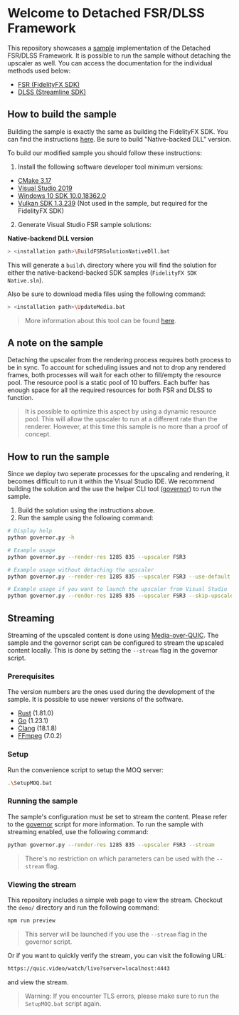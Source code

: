 # Welcome to Detached FSR/DLSS Framework

This repository showcases a [sample](./samples/fsr/) implementation of the Detached FSR/DLSS Framework. It is possible to run the sample without detaching the upscaler as well. You can access the documentation for the individual methods used below:

-   [FSR (FidelityFX SDK)](https://github.com/GPUOpen-LibrariesAndSDKs/FidelityFX-SDK/blob/55ff22bb6981a9b9c087b9465101769fc0acd447/readme.md)
-   [DLSS (Streamline SDK)](https://github.com/NVIDIAGameWorks/Streamline/blob/c709dd9874e21dea100d6e2f2e109d16b87b8b55/README.md)

## How to build the sample

Building the sample is exactly the same as building the FidelityFX SDK. You can find the instructions [here](https://github.com/GPUOpen-LibrariesAndSDKs/FidelityFX-SDK/blob/release-FSR3-3.0.4/docs/getting-started/building-samples.md). Be sure to build "Native-backed DLL" version.

To build our modified sample you should follow these instructions:

1. Install the following software developer tool minimum versions:

-   [CMake 3.17](https://cmake.org/download/)
-   [Visual Studio 2019](https://visualstudio.microsoft.com/downloads/)
-   [Windows 10 SDK 10.0.18362.0](https://developer.microsoft.com/en-us/windows/downloads/windows-10-sdk)
-   [Vulkan SDK 1.3.239](https://vulkan.lunarg.com/) (Not used in the sample, but required for the FidelityFX SDK)

2. Generate Visual Studio FSR sample solutions:

**Native-backend DLL version**

```bash
> <installation path>\BuildFSRSolutionNativeDll.bat
```

This will generate a `build\` directory where you will find the solution for either the native-backend-backed SDK samples (`FidelityFX SDK Native.sln`).

Also be sure to download media files using the following command:

```bash
> <installation path>\UpdateMedia.bat
```

> More information about this tool can be found [here](https://github.com/GPUOpen-LibrariesAndSDKs/FidelityFX-SDK/blob/release-FSR3-3.0.4/docs/tools/media-delivery.md).

## A note on the sample

Detaching the upscaler from the rendering process requires both process to be in sync. To account for scheduling issues and not to drop any rendered frames, both processes will wait for each other to fill/empty the resource pool. The resource pool is a static pool of 10 buffers. Each buffer has enough space for all the required resources for both FSR and DLSS to function.

> It is possible to optimize this aspect by using a dynamic resource pool. This will allow the upscaler to run at a different rate than the renderer. However, at this time this sample is no more than a proof of concept.

## How to run the sample

Since we deploy two seperate processes for the upscaling and rendering, it becomes difficult to run it within the Visual Studio IDE. We recommend building the solution and the use the helper CLI tool ([governor](./governor.py)) to run the sample.

1. Build the solution using the instructions above.
2. Run the sample using the following command:

```bash
# Display help
python governor.py -h

# Example usage
python governor.py --render-res 1285 835 --upscaler FSR3

# Example usage without detaching the upscaler
python governor.py --render-res 1285 835 --upscaler FSR3 --use-default

# Example usage if you want to launch the upscaler from Visual Studio
python governor.py --render-res 1285 835 --upscaler FSR3 --skip-upscaler # This will skip launching the upscaler
```

## Streaming

Streaming of the upscaled content is done using [Media-over-QUIC](https://datatracker.ietf.org/group/moq/about/). The sample and the governor script can be configured to stream the upscaled content locally. This is done by setting the `--stream` flag in the governor script.

### Prerequisites

The version numbers are the ones used during the development of the sample. It is possible to use newer versions of the software.

-   [Rust](https://www.rust-lang.org/tools/install) (1.81.0)
-   [Go](https://go.dev/dl/) (1.23.1)
-   [Clang](https://chocolatey.org/packages/llvm) (18.1.8)
-   [FFmpeg](https://ffmpeg.org/download.html) (7.0.2)

### Setup

Run the convenience script to setup the MOQ server:

```bash
.\SetupMOQ.bat
```

### Running the sample

The sample's configuration must be set to stream the content. Please refer to the [governor](./governor.py) script for more information. To run the sample with streaming enabled, use the following command:

```bash
python governor.py --render-res 1285 835 --upscaler FSR3 --stream
```

> There's no restriction on which parameters can be used with the `--stream` flag.

### Viewing the stream

This repository includes a simple web page to view the stream. Checkout the `demo/` directory and run the following command:

```bash
npm run preview
```

> This server will be launched if you use the `--stream` flag in the governor script.

Or if you want to quickly verify the stream, you can visit the following URL:

```bash
https://quic.video/watch/live?server=localhost:4443
```

and view the stream.

> Warning: If you encounter TLS errors, please make sure to run the `SetupMOQ.bat` script again.
